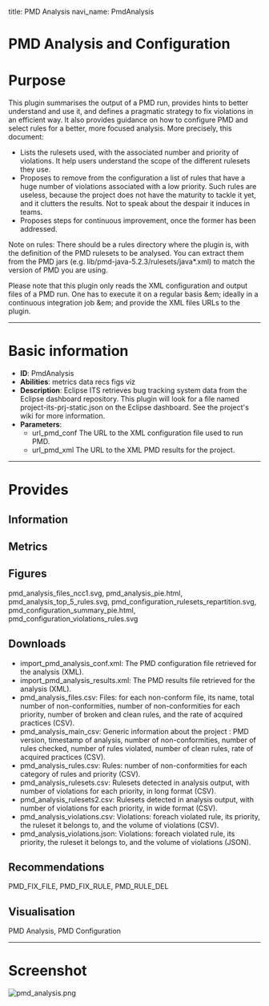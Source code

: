title: PMD Analysis
navi_name: PmdAnalysis


# PMD Analysis and Configuration

# Purpose

This plugin summarises the output of a PMD run, provides hints to better understand and use it, and defines a pragmatic strategy to fix violations in an efficient way. It also provides guidance on how to configure PMD and select rules for a better, more focused analysis. More precisely, this document:

* Lists the rulesets used, with the associated number and priority of violations. It help users understand the scope of the different rulesets they use.
* Proposes to remove from the configuration a list of rules that have a huge number of violations associated with a low priority. Such rules are useless, because the project does not have the maturity to tackle it yet, and it clutters the results. Not to speak about the despair it induces in teams.
* Proposes steps for continuous improvement, once the former has been addressed.

Note on rules: There should be a rules directory where the plugin is, with the definition of the PMD rulesets to be analysed. You can extract them from the PMD jars (e.g. lib/pmd-java-5.2.3/rulesets/java*.xml) to match the version of PMD you are using.

Please note that this plugin only reads the XML configuration and output files of a PMD run. One has to execute it on a regular basis &em; ideally in a continuous integration job &em; and provide the XML files URLs to the plugin.

-----

# Basic information

* **ID**: PmdAnalysis
* **Abilities**:   metrics   data   recs   figs   viz
* **Description**:
  Eclipse ITS retrieves bug tracking system data from the Eclipse dashboard repository. This plugin will look for a file named project-its-prj-static.json on the Eclipse dashboard.
  See the project's wiki for more information.
* **Parameters**:
    * url_pmd_conf The URL to the XML configuration file used to run PMD.
    * url_pmd_xml The URL to the XML PMD results for the project.

-----

# Provides

## Information

## Metrics

## Figures

pmd_analysis_files_ncc1.svg, pmd_analysis_pie.html, pmd_analysis_top_5_rules.svg, pmd_configuration_rulesets_repartition.svg, pmd_configuration_summary_pie.html, pmd_configuration_violations_rules.svg

## Downloads

* import_pmd_analysis_conf.xml: The PMD configuration file retrieved for the analysis (XML).
* import_pmd_analysis_results.xml: The PMD results file retrieved for the analysis (XML).
* pmd_analysis_files.csv: Files: for each non-conform file, its name, total number of non-conformities, number of non-conformities for each priority, number of broken and clean rules, and the rate of acquired practices (CSV).
* pmd_analysis_main_csv: Generic information about the project : PMD version, timestamp of analysis, number of non-conformities, number of rules checked, number of rules violated, number of clean rules, rate of acquired practices (CSV).
* pmd_analysis_rules.csv: Rules: number of non-conformities for each category of rules and priority (CSV).
* pmd_analysis_rulesets.csv: Rulesets detected in analysis output, with number of violations for each priority, in long format (CSV).
* pmd_analysis_rulesets2.csv: Rulesets detected in analysis output, with number of violations for each priority, in wide format (CSV).
* pmd_analysis_violations.csv: Violations: foreach violated rule, its priority, the ruleset it belongs to, and the volume of violations (CSV).
* pmd_analysis_violations.json: Violations: foreach violated rule, its priority, the ruleset it belongs to, and the volume of violations (JSON).

## Recommendations

PMD_FIX_FILE, PMD_FIX_RULE, PMD_RULE_DEL

## Visualisation

PMD Analysis, PMD Configuration

-----

# Screenshot

![pmd_analysis.png](/images/pmd_analysis.png)
